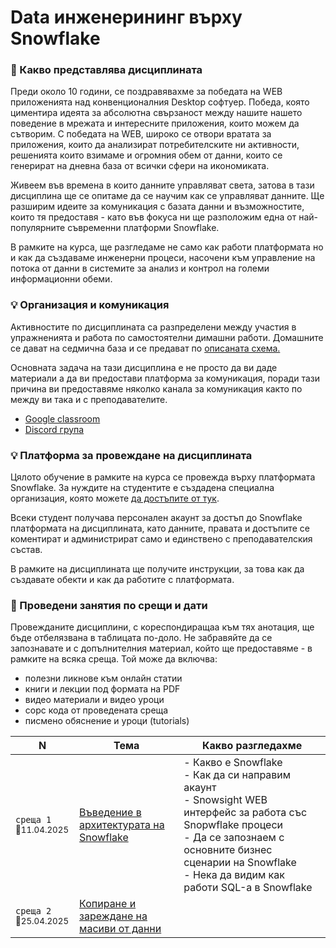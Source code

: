 # Data инженерининг върху Snowflake

### 🚀 Какво представлява дисциплината
Преди около 10 години, се поздравявахме за победата на WEB приложенията над конвенционалния Desktop софтуер. Победа, която циментира идеята за абсолютна свързаност между нашите нашето поведение в мрежата и интересните приложения, които можем да сътворим. С победата на WEB, широко се отвори вратата за приложения, които да анализират потребителските ни активности, решенията които взимаме и огромния обем от данни, които се генерират на дневна база от всички сфери на икономиката. 

Живеем във времена в които данните управляват света, затова в тази дисциплина ще се опитаме да се научим как се управляват данните. Ще разширим идеите за комуникация с базата данни и възможностите, които тя предоставя - като във фокуса ни ще разположим една от най-популярните съвременни платформи Snowflake.

В рамките на курса, ще разгледаме не само как работи платформата но и как да създаваме инженерни процеси, насочени към управление на потока от данни в системите за анализ и контрол на големи информационни обеми. 

### 💡 Организация и комуникация
Активностите по дисциплината са разпределени между участия в упражненията и работа по самостоятелни димашни работи. Домашните се дават на седмична база и се предават по [описаната схема.](/24-25/@organization/hw-submit/README.md)

Основната задача на тази дисциплина е не просто да ви даде материали а да ви предостави платформа за комуникация, поради тази причина ви предоставяме няколко канала за комуникация както по между ви така и с преподавателите.
- [Google classroom](https://classroom.google.com/c/Njk4NzU0MDkyMTMy?cjc=hpl6r3hq)
- [Discord група](https://discord.gg/xfAThcau2Y)

### 💡 Платформа за провеждане на дисциплината
Цялото обучение в рамките на курса се провежда върху платформата Snowflake. За нуждите на студентите е създадена специална организация, която можете [да достъпите от тук](https://sfedu02-pob16381.snowflakecomputing.com).

Всеки студент получава персонален акаунт за достъп до Snowflake платформата на дисциплината, като данните, правата и достъпите се коментират и администрират само и единствено с преподавателския състав.

В рамките на дисциплината ще получите инструкции, за това как да създавате обекти и как да работите с платформата.


### 📅 Проведени занятия по срещи и дати

Провежданите дисциплини, с кореспондиращаа към тях анотация, ще бъде отбелязвана в таблицата по-доло. Не забравяйте да се запознавате и с допълнителния материал, който ще предоставяме - в рамките на всяка среща. Той може да включва:
- полезни ликнове към онлайн статии
- книги и лекции под формата на PDF
- видео материали и видео уроци
- сорс кода от проведената среща 
- писмено обяснение и уроци (tutorials)

<table>
    <thead>
        <tr>
            <th width="120">N</th>
            <th width="280px">Тема</th>
            <th width="610px">Какво разгледахме</th>
        </tr>
    </thead>
    <tbody>
        <tr>
            <td>
                <code>среща 1</code><br>
                <sub>📅11.04.2025</sub>
            </td>
            <td>
                <a href="./@meets/meet-01/README.md">
                    Въведение в архитектурата на Snowflake
                </a>
            </td>
            <td>
              - Какво е Snowflake <br>
              - Как да си направим акаунт <br>
              - Snowsight WEB интерфейс за работа със Snopwflake процеси <br>
              - Да се запознаем с основните бизнес сценарии на Snowflake <br>
              - Нека да видим как работи SQL-а в Snowflake
            </td>
        </tr>
        <tr>
            <td>
                <code>среща 2</code>
                <br>
                <sub>📅25.04.2025</sub>
            </td>
            <td>
                <a href="./@meets/meet-02/README.md">
                    Копиране и зареждане на масиви от данни
                </a>            
            </td>
            <td>
            </td>
        </tr>
        <!-- <tr>
            <td>
                <code>среща 3</code>
                <br>
                <sub>📅02.05.2025</sub>
            </td>
            <td>
                <a href="./@meets/meet-03/README.md">
                    Материализирани View - та и потоци от данни
                </a>
            </td>            
            <td>
            </td>
        </tr>
        <tr>
            <td>
                <code>среща 4</code>
                <br>
                <sub>📅09.05.2025</sub>
            </td>
            <td>
                <a href="./@meets/meet-04/README.md">
                    Работа с процедури и функции - част 1
                </a>
            </td>            
            <td>
            </td>
        </tr>        
        <tr>
            <td>
                <code>среща 5</code>
                <br>
                <sub>📅16.05.2025</sub>
            </td>
            <td>
                <a href="./@meets/meet-05/README.md">
                    Работа с процедури и функции - част 2
                </a>
            </td>            
            <td>
            </td>
        </tr>                       
        <tr>
            <td>
                <code>среща 6</code>
                <br>
                <sub>📅23.05.2025</sub>
            </td>
            <td>
                <a href="./@meets/meet-06/README.md">
                    ???
                </a>
            </td>            
            <td>
            </td>
        </tr>
        <tr>
            <td>
                <code>среща 7</code>
                <br>
                <sub>📅30.05.2025</sub>
            </td>
            <td>
                <a href="./@meets/meet-07/README.md">
                    ???
                </a>
            </td>            
            <td>
            </td>
        </tr>         -->
    <tbody>
</table>
